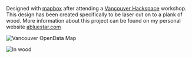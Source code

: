 Designed with [mapbox](https://www.mapbox.com/) after attending a [Vancouver Hackspace](http://vancouver.hackspace.ca/) workshop. This design has been created specifically to be laser cut on to a plank of wood. More information about this project can be found on my personal website [abluestar.com](http://www.abluestar.com/blog/lasers-and-vancouver-opendata/)

![Vancouver OpenData Map](https://raw.github.com/funvill/VancouverOpenData/master/vancouver_map_roads.png "Vancouver OpenData Map")

![In wood](https://raw.github.com/funvill/VancouverOpenData/master/vancouver_map_roads_inwood.jpg "in wood")
